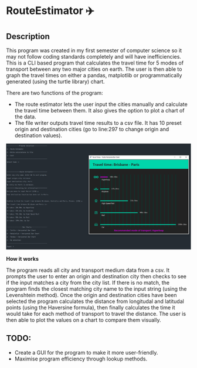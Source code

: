 # RouteEstimator :airplane: 

## Description 
This program was created in my first semester of computer science so it may not follow coding standards completely and will have inefficiencies. 
This is a CLI based program that calculates the travel time for 5 modes of transport between any two major cities on earth. 
The user is then able to graph the travel times on either a pandas, matplotlib or programmatically generated (using the turtle library) chart.

There are two functions of the program:
- The route estimator lets the user input the cities manually and calculate the travel time between them.
  It also gives the option to plot a chart of the data.
- The file writer outputs travel time results to a csv file. 
  It has 10 preset origin and destination cities (go to line:297 to change origin and destination values).

![Route Estimator](https://github.com/joet-dev/RouteEstimator/blob/master/hyperlopp.PNG?raw=true)

**How it works**

The program reads all city and transport medium data from a csv. It prompts the user to enter an origin and destination city then checks to see if the input matches a city from the city list. If there is no match, the program finds the closest matching city name to the input string (using the Levenshtein method). Once the origin and destination cities have been selected the program calculates the distance from longitudal and latitudal points (using the Haversine formula), then finally calculates the time it would take for each method of transport to travel the distance. The user is then able to plot the values on a chart to compare them visually. 


## TODO: 
- Create a GUI for the program to make it more user-friendly. 
- Maximise program efficiency through lookup methods. 
